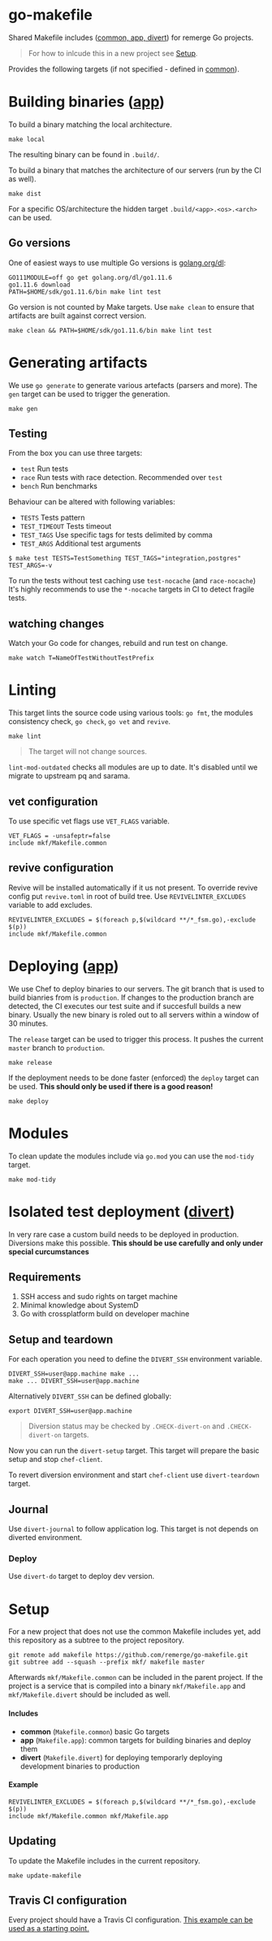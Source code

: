 # go-makefile

Shared Makefile includes ([common, app, divert](#includes)) for remerge Go projects.

> For how to inlcude this in a new project see [Setup](#setup).

Provides the following targets (if not specified - defined in [common](#includes)).

# Building binaries ([app](#includes))

To build a binary matching the local architecture.

```
make local
```

The resulting binary can be found in `.build/`.


To build a binary that matches the architecture of our servers (run by the CI as well).


```
make dist
```

For a specific OS/architecture the hidden target `.build/<app>.<os>.<arch>` can be used.

## Go versions

One of easiest ways to use multiple Go versions is [golang.org/dl](https://github.com/golang/dl):

```
GO111MODULE=off go get golang.org/dl/go1.11.6
go1.11.6 download
PATH=$HOME/sdk/go1.11.6/bin make lint test
```

Go version is not counted by Make targets. Use `make clean` to ensure that 
artifacts are built against correct version.

```
make clean && PATH=$HOME/sdk/go1.11.6/bin make lint test
```

# Generating artifacts

We use `go generate` to generate various artefacts (parsers and more). The `gen` target can be used to trigger the generation.

    make gen


## Testing

From the box you can use three targets:

- `test` Run tests
- `race` Run tests with race detection. Recommended over `test`
- `bench` Run benchmarks

Behaviour can be altered with following variables:

- `TESTS` Tests pattern
- `TEST_TIMEOUT` Tests timeout
- `TEST_TAGS` Use specific tags for tests delimited by comma
- `TEST_ARGS` Additional test arguments

```
$ make test TESTS=TestSomething TEST_TAGS="integration,postgres" TEST_ARGS=-v
```

To run the tests without test caching use `test-nocache` (and `race-nocache`)
It's highly recommends to use the `*-nocache` targets in CI to detect fragile tests.


## watching changes

Watch your Go code for changes, rebuild and run test on change.

    make watch T=NameOfTestWithoutTestPrefix


# Linting

This target lints the source code using various tools: `go fmt`, the modules consistency check, `go check`, `go vet` and `revive`.

    make lint

> The target will not change sources.

`lint-mod-outdated` checks all modules are up to date. It's disabled until 
we migrate to upstream pq and sarama.


## vet configuration

To use specific vet flags use `VET_FLAGS` variable.

```
VET_FLAGS = -unsafeptr=false
include mkf/Makefile.common
``` 

## revive configuration

Revive will be installed automatically if it us not present. To 
override revive config put `revive.toml` in root of build tree. 
Use `REVIVELINTER_EXCLUDES` variable to add excludes.

```
REVIVELINTER_EXCLUDES = $(foreach p,$(wildcard **/*_fsm.go),-exclude $(p))
include mkf/Makefile.common
```

# Deploying ([app](#includes))

We use Chef to deploy binaries to our servers. The git branch that is used to build bianries from is `production`.
If changes to the production branch are detected, the CI executes our test suite and if succesfull builds a new binary.
Usually the new binary is roled out to all servers within a window of 30 minutes.

The `release` target can be used to trigger this process. It pushes the current `master` branch to `production`.

    make release

If the deployment needs to be done faster (enforced) the `deploy` target can be used. **This should only be used if there is a good reason!**

    make deploy


# Modules

To clean update the modules include via `go.mod` you can use the `mod-tidy` target.

    make mod-tidy



# Isolated test deployment ([divert](#includes))

In very rare case a custom build needs to be deployed in production. Diversions make this possible. 
**This should be use carefully and only under special curcumstances**

## Requirements

1. SSH access and sudo rights on target machine
1. Minimal knowledge about SystemD
1. Go with crossplatform build on developer machine

## Setup and teardown

For each operation you need to define the `DIVERT_SSH` environment variable.

```shell
DIVERT_SSH=user@app.machine make ...
make ... DIVERT_SSH=user@app.machine
```

Alternatively `DIVERT_SSH` can be defined globally:

```shell
export DIVERT_SSH=user@app.machine
```

> Diversion status may be checked by `.CHECK-divert-on` and
  `.CHECK-divert-on` targets.

Now you can run the `divert-setup` target. This target will prepare the basic setup and
stop `chef-client`.

To revert diversion environment and start `chef-client` use `divert-teardown` target.

## Journal

Use `divert-journal` to follow application log. This target is not depends on
diverted environment.

### Deploy

Use `divert-do` target to deploy dev version.

# Setup

For a new project that does not use the common Makefile includes yet, add this repository as a subtree to the project repository.

```
git remote add makefile https://github.com/remerge/go-makefile.git
git subtree add --squash --prefix mkf/ makefile master
```

Afterwards `mkf/Makefile.common` can be included in the parent project. If the project is a service that is compiled into a binary `mkf/Makefile.app` and `mkf/Makefile.divert` should be included as well.

#### Includes

* **common** (`Makefile.common`) basic Go targets 
* **app** (`Makefile.app`): common targets for building binaries and deploy them
* **divert** (`Makefile.divert`) for deploying temporarly deploying development binaries to production

#### Example

    REVIVELINTER_EXCLUDES = $(foreach p,$(wildcard **/*_fsm.go),-exclude $(p))
    include mkf/Makefile.common mkf/Makefile.app


## Updating

To update the Makefile includes in the current repository.

    make update-makefile


## Travis CI configuration

Every project should have a Travis CI configuration. [This example can be used as a starting point.](https://github.com/remerge/go-makefile/blob/master/travis.yaml)
